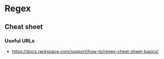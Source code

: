 # Regex

## Cheat sheet
### Useful URLs
- https://docs.rackspace.com/support/how-to/regex-cheat-sheet-basics/